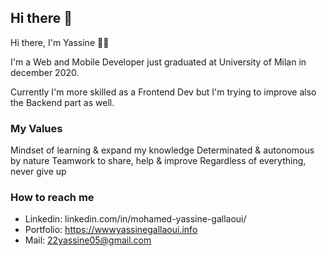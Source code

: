## Hi there 👋

Hi there, I'm Yassine 👋🏻

I'm a Web and Mobile Developer just graduated at University of Milan in december 2020.

Currently I'm more skilled as a Frontend Dev but I'm trying to improve also the Backend part as well.


### My Values

Mindset of learning & expand my knowledge
Determinated & autonomous by nature
Teamwork to share, help & improve
Regardless of everything, never give up


### How to reach me

* Linkedin: linkedin.com/in/mohamed-yassine-gallaoui/
* Portfolio: https://wwwyassinegallaoui.info
* Mail: 22yassine05@gmail.com
